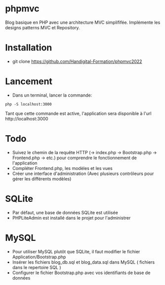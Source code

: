 # phpmvc

Blog basique en PHP avec une architecture MVC simplififée. Implémente les designs patterns MVC et Repository.

# Installation

- git clone https://github.com/Handigital-Formation/phpmvc2022

# Lancement

- Dans un terminal, lancer la commande:

```
php -S localhost:3000

```

Tant que cette commande est active, l'application sera disponible à l'url http://localhost:3000

# Todo

- Suivez le chemin de la requête HTTP (-> index.php -> Bootstrap.php -> Frontend.php -> etc.) pour comprendre le fonctionnement de l'application
- Compléter Frontend.php, les modèles et les vues
- Créer une interface d'administration (Avec plusieurs contrôleurs pour gérer les différents modèles)

# SQLite

- Par défaut, une base de données SQLite est utilisée
- PHPLiteAdmin est installé dans le projet pour l'administrer

# MySQL

- Pour utiliser MySQL plutôt que SQLite, il faut modifier le fichier Application/Bootstrap.php
- Insérer les fichiers blog_db.sql et blog_data.sql dans MySQL ( fichiers dans le repertoire SQL )
- Configurer le fichier Bootstrap.php avec vos identifiants de base de données